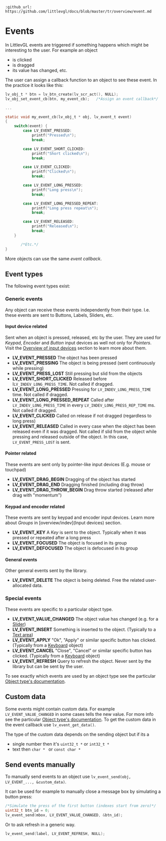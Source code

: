 ```eval_rst
:github_url: https://github.com/littlevgl/docs/blob/master/tr/overview/event.md
```
# Events

In LittlevGL events are triggered if something happens which might be interesting to the user. For example an object
- is clicked
- is dragged
- its value has changed, etc.

The user can assign a callback function to an object to see these event. In the practice it looks like this:
```c
lv_obj_t * btn = lv_btn_create(lv_scr_act(), NULL);
lv_obj_set_event_cb(btn, my_event_cb);   /*Assign an event callback*/

...

static void my_event_cb(lv_obj_t * obj, lv_event_t event)
{
    switch(event) {
        case LV_EVENT_PRESSED:
            printf("Pressed\n");
            break;

        case LV_EVENT_SHORT_CLICKED:
            printf("Short clicked\n");
            break;

        case LV_EVENT_CLICKED:
            printf("Clicked\n");
            break;

        case LV_EVENT_LONG_PRESSED:
            printf("Long press\n");
            break;

        case LV_EVENT_LONG_PRESSED_REPEAT:
            printf("Long press repeat\n");
            break;

        case LV_EVENT_RELEASED:
            printf("Released\n");
            break;
    }

       /*Etc.*/
}
```

More objects can use the same *event callback*.

## Event types

The following event types exist:

### Generic events
Any object can receive these events independently from their type. I.e. these events are sent to Buttons, Labels, Sliders, etc.

#### Input device related
Sent when an object is pressed, released, etc by the user. They are used for *Keypad*, *Encoder* and *Button* input devices as well not only for *Pointers*. Visit the [Overview of input devices](/overview/indev) section to learn more about them.
- **LV_EVENT_PRESSED** The object has been pressed
- **LV_EVENT_PRESSING** The object is being pressed (sent continuously while pressing)
- **LV_EVENT_PRESS_LOST** Still pressing but slid from the objects
- **LV_EVENT_SHORT_CLICKED** Released before l`LV_INDEV_LONG_PRESS_TIME`. Not called if dragged.
- **LV_EVENT_LONG_PRESSED**  Pressing for `LV_INDEV_LONG_PRESS_TIME` time.  Not called if dragged.
- **LV_EVENT_LONG_PRESSED_REPEAT** Called after `LV_INDEV_LONG_PRESS_TIME` in every `LV_INDEV_LONG_PRESS_REP_TIME` ms.  Not called if dragged.
- **LV_EVENT_CLICKED** Called on release if not dragged (regardless to long press)
- **LV_EVENT_RELEASED**  Called in every case when the object has been released even if it was dragged. Not called if slid from the object while pressing and released outside of the object. In this case, `LV_EVENT_PRESS_LOST` is sent. 

#### Pointer related
These events are sent only by pointer-like input devices (E.g. mouse or touchpad)
- **LV_EVENT_DRAG_BEGIN** Dragging of the object has started
- **LV_EVENT_DRAG_END** Dragging finished (including drag throw)
- **LV_EVENT_DRAG_THROW_BEGIN** Drag throw started (released after drag with "momentum")
 
#### Keypad and encoder related
These events are sent by keypad and encoder input devices. Learn more about *Groups* in [overview/indev](Input devices) section.
- **LV_EVENT_KEY** A *Key* is sent to the object. Typically when it was pressed or repeated after a long press 
- **LV_EVENT_FOCUSED** The object is focused in its group
- **LV_EVENT_DEFOCUSED** The object is defocused in its group

#### General events
Other general events sent by the library.
- **LV_EVENT_DELETE** The object is being deleted. Free the related user-allocated data.

### Special events
These events are specific to a particular object type. 
- **LV_EVENT_VALUE_CHANGED** The object value has changed (e.g. for a [Slider](/object-types/slider))
- **LV_EVENT_INSERT** Something is inserted to the object. (Typically to a [Text area](/object-types/ta))
- **LV_EVENT_APPLY**  "Ok", "Apply" or similar specific button has clicked. (Typically from a [Keyboard](/object-types/kb) object)
- **LV_EVENT_CANCEL** "Close", "Cancel" or similar specific button has clicked. (Typically from a [Keyboard](/object-types/kb) object)
- **LV_EVENT_REFRESH** Query to refresh the object. Never sent by the library but can be sent by the user.

To see exactly which events are used by an object type see the particular [Object type's documentation](/object-types/index).

## Custom data
Some events might contain custom data. For example `LV_EVENT_VALUE_CHANGED` in some cases tells the new value. For more info see the particular [Object type's documentation](/object-types/index).
To get the custom data in the event callback use `lv_event_get_data()`.

The type of the custom data depends on the sending object but if its a 
- single number then it's `uint32_t *` or `int32_t *`
- text then `char * ` or `const char *`


## Send events manually

To manually send events to an object use `lv_event_send(obj, LV_EVENT_..., &custom_data)`. 

It can be used for example to manually close a message box by simulating a button press:
```c
/*Simulate the press of the first button (indexes start from zero)*/
uint32_t btn_id = 0;
lv_event_send(mbox, LV_EVENT_VALUE_CHANGED, &btn_id);
```

Or to ask refresh in a generic way.
```c
lv_event_send(label, LV_EVENT_REFRESH, NULL);
```
